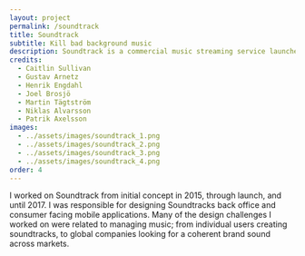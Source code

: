 ```yaml
---
layout: project
permalink: /soundtrack
title: Soundtrack
subtitle: Kill bad background music
description: Soundtrack is a commercial music streaming service launched in 2016, by Spotify-backed company, Soundtrack Your Brand. It’s a product built from the ground up to help brands grow their businesses through music. In addition, the unique licensing and compensation model makes sure artists and composers get paid accurately.
credits:
  - Caitlin Sullivan
  - Gustav Arnetz
  - Henrik Engdahl
  - Joel Brosjö
  - Martin Tägtström
  - Niklas Alvarsson
  - Patrik Axelsson
images:
  - ../assets/images/soundtrack_1.png
  - ../assets/images/soundtrack_2.png
  - ../assets/images/soundtrack_3.png
  - ../assets/images/soundtrack_4.png
order: 4
---
```

I worked on Soundtrack from initial concept in 2015, through launch,  and until 2017. I was responsible for designing Soundtracks back office and  consumer facing mobile applications. Many of the design challenges I worked on were related to managing music; from individual users creating soundtracks, to global companies looking for a coherent brand sound across markets.
